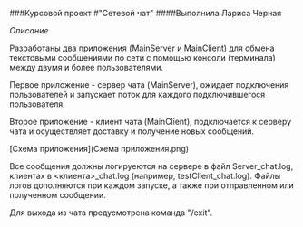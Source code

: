 ###Курсовой проект 
#"Сетевой чат"
####Выполнила Лариса Черная

*Описание* 

Разработаны два приложения (MainServer и MainClient) для обмена текстовыми сообщениями по сети с помощью консоли (терминала) между двумя и более пользователями.

Первое приложение - сервер чата (MainServer), ожидает подключения пользователей и запускает поток для каждого подключившегося пользователя.

Второе приложение - клиент чата (MainClient), подключается к серверу чата и осуществляет доставку и получение новых сообщений.

[Схема приложения](Схема приложения.png)

Все сообщения должны логируеются на сервере в файл Server_chat.log, клиентах в <клиента>_chat.log (например, testClient_chat.log). Файлы логов дополняются при каждом запуске, а также при отправленном или полученном сообщении. 

Для выхода из чата предусмотрена команда "/exit".